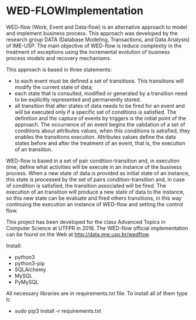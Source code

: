 # WED-FLOWImplementation

WED-flow (Work, Event and Data-flow) is an alternative approach to model and implement business process. This approach was developed by the research group DATA (Database Modeling, Transactions, and Data Analysis) of IME-USP. The main objective of WED-flow is reduce complexity in the treatment of exceptions using the incremental evolution of business process models and recovery mechanisms.

This approach is based in three statements:
* to each event must be defined a set of transitions. This transitions will modify the current state of data;
* each state that is consulted, modified or generated by a transition need to be explicitly represented and permanently stored.
* all transition that alter states of data needs to be fired for an event and will be executed only if a specific set of conditions is satisfied. The definition and the capture of events by triggers is the initial point of the approach. The occurrence of an event begins the validation of a set of conditions about attributes values, when this conditions is satisfied, they enables the transitions execution. Attributes values define the data states before and after the treatment of an event, that is, the execution of an transition.

WED-flow is based in a set of pair condition-transition and, in execution time, define what activities will be execute in an instance of the business process. When a new state of data is provided as initial state of an instance, this state is processed by the set of pairs condition-transition and, in case of condition is satisfied, the transition associated will be fired. The execution of an transition will produce a new state of data to the instance, so this new state can be evaluate and fired others transitions, in this way continuing the execution an instance of WED-flow and setting the control flow.

This project has been developed for the class Advanced Topics in Computer Science at UTFPR in 2016. The WED-flow official implementation can be found on the Web at http://data.ime.usp.br/wedflow.


Install:
  - python3
  - python3-pip
  - SQLAlchemy
  - MySQL
  - PyMySQL
  

All necessary libraries are in requirements.txt file. To install all of them type it:
  - sudo pip3 install -r requirements.txt



